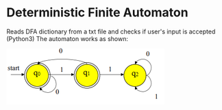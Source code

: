 # Deterministic Finite Automaton
Reads DFA dictionary from a txt file and checks if user's input is accepted (Python3)
The automaton works as shown:

   ![Image description](jJB9h.png)
